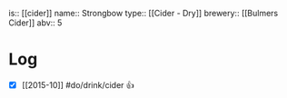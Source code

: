 is:: [[cider]]
name:: Strongbow
type:: [[Cider - Dry]]
brewery:: [[Bulmers Cider]]
abv:: 5

# Log
- [x] [[2015-10]] #do/drink/cider 👍
